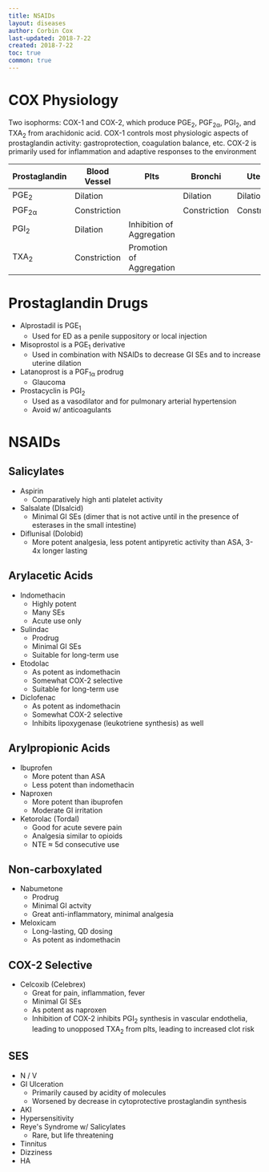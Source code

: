 ```yaml
---
title: NSAIDs
layout: diseases
author: Corbin Cox
last-updated: 2018-7-22
created: 2018-7-22
toc: true
common: true
---
```


# COX Physiology

Two isophorms: COX-1 and COX-2, which produce PGE<sub>2</sub>, PGF<sub>2&alpha;</sub>, PGI<sub>2</sub>, and TXA<sub>2</sub> from arachidonic acid. COX-1 controls most physiologic aspects of prostaglandin activity: gastroprotection, coagulation balance, etc. COX-2 is primarily used for inflammation and adaptive responses to the environment

| Prostaglandin          | Blood Vessel | Plts                      | Bronchi      | Uterus       |
| ---------------------- | ------------ | ------------------------- | ------------ | ------------ |
| PGE<sub>2</sub>        | Dilation     |                           | Dilation     | Dilation     |
| PGF<sub>2&alpha;</sub> | Constriction |                           | Constriction | Constriction |
| PGI<sub>2</sub>        | Dilation     | Inhibition of Aggregation |              |              |
| TXA<sub>2</sub>        | Constriction | Promotion of Aggregation  |              |              |

# Prostaglandin Drugs

* Alprostadil is PGE<sub>1</sub>
  * Used for ED as a penile suppository or local injection
* Misoprostol is a PGE<sub>1</sub> derivative
  * Used in combination with NSAIDs to decrease GI SEs and to increase uterine dilation
* Latanoprost is a PGF<sub>1&alpha;</sub> prodrug
  * Glaucoma
* Prostacyclin is PGI<sub>2</sub>
  * Used as a vasodilator and for pulmonary arterial hypertension
  * Avoid w/ anticoagulants

# NSAIDs

## Salicylates

* Aspirin
  * Comparatively high anti platelet activity
* Salsalate (DIsalcid)
  * Minimal GI SEs (dimer that is not active until in the presence of esterases in the small intestine)
* Diflunisal (Dolobid)
  * More potent analgesia, less potent antipyretic activity than ASA, 3-4x longer lasting

## Arylacetic Acids

* Indomethacin
  * Highly potent
  * Many SEs
  * Acute use only
* Sulindac
  * Prodrug
  * Minimal GI SEs
  * Suitable for long-term use
* Etodolac
  * As potent as indomethacin
  * Somewhat COX-2 selective
  * Suitable for long-term use
* Diclofenac
  * As potent as indomethacin
  * Somewhat COX-2 selective
  * Inhibits lipoxygenase (leukotriene synthesis) as well

## Arylpropionic Acids

* Ibuprofen
  * More potent than ASA
  * Less potent than indomethacin
* Naproxen
  * More potent than ibuprofen
  * Moderate GI irritation
* Ketorolac (Tordal)
  * Good for acute severe pain
  * Analgesia similar to opioids
  * NTE &approx; 5d consecutive use

## Non-carboxylated

* Nabumetone
  * Prodrug
  * Minimal GI actvity
  * Great anti-inflammatory, minimal analgesia
* Meloxicam
  * Long-lasting, QD dosing
  * As potent as indomethacin

## COX-2 Selective

* Celcoxib (Celebrex)
  * Great for pain, inflammation, fever
  * Minimal GI SEs
  * As potent as naproxen
  * Inhibition of COX-2 inhibits PGI<sub>2</sub> synthesis in vascular endothelia, leading to unopposed TXA<sub>2</sub> from plts, leading to increased clot risk

## SES

* N / V
* GI Ulceration
  * Primarily caused by acidity of molecules
  * Worsened by decrease in cytoprotective prostaglandin synthesis
* AKI
* Hypersensitivity
* Reye's Syndrome w/ Salicylates
  * Rare, but life threatening
* Tinnitus
* Dizziness
* HA